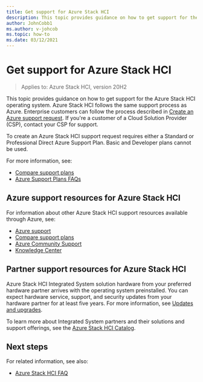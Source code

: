 ```yaml
---
title: Get support for Azure Stack HCI
description: This topic provides guidance on how to get support for the Azure Stack HCI operating system.
author: JohnCobb1
ms.author: v-johcob
ms.topic: how-to
ms.date: 03/12/2021
---
```


# Get support for Azure Stack HCI

>Applies to: Azure Stack HCI, version 20H2

This topic provides guidance on how to get support for the Azure Stack HCI operating system. Azure Stack HCI follows the same support process as Azure. Enterprise customers can follow the process described in [Create an Azure support request](/azure/azure-portal/supportability/how-to-create-azure-support-request). If you're a customer of a Cloud Solution Provider (CSP), contact your CSP for support.

To create an Azure Stack HCI support request requires either a Standard or Professional Direct Azure Support Plan. Basic and Developer plans cannot be used.

For more information, see:
- [Compare support plans](https://azure.microsoft.com/support/plans/)
- [Azure Support Plans FAQs](https://azure.microsoft.com/support/faq/)

## Azure support resources for Azure Stack HCI
For information about other Azure Stack HCI support resources available through Azure, see:
- [Azure support](https://azure.microsoft.com/support/options/)
- [Compare support plans](https://azure.microsoft.com/support/plans/)
- [Azure Community Support](https://azure.microsoft.com/support/community/)
- [Knowledge Center](https://azure.microsoft.com/resources/knowledge-center/)

## Partner support resources for Azure Stack HCI
Azure Stack HCI Integrated System solution hardware from your preferred hardware partner arrives with the operating system preinstalled. You can expect hardware service, support, and security updates from your hardware partner for at least five years. For more information, see [Updates and upgrades](../concepts/updates.md). 

To learn more about Integrated System partners and their solutions and support offerings, see the [Azure Stack HCI Catalog](https://hcicatalog.azurewebsites.net).

## Next steps
For related information, see also:
- [Azure Stack HCI FAQ](../faq.yml)